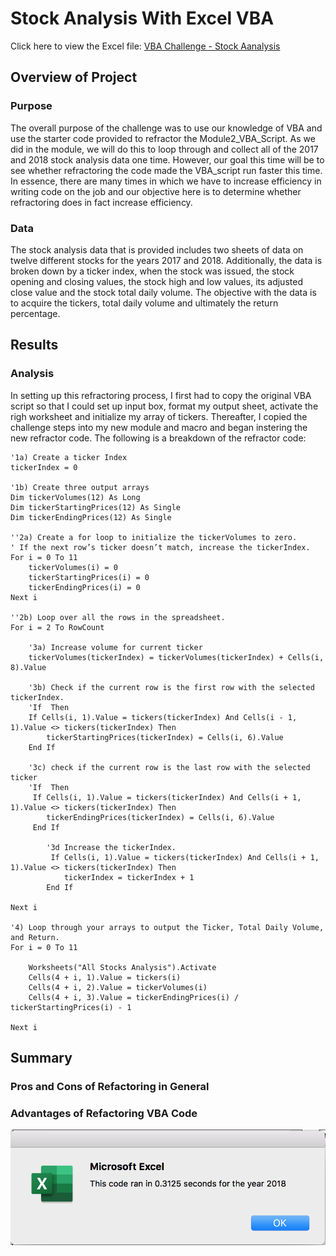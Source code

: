 # **Stock Analysis With Excel VBA** 
Click here to view the Excel file: [VBA Challenge - Stock Aanalysis](https://github.com/jzaragoza21/stock-analysis/blob/main/VBA_challenge.xlsm)

## **Overview of Project**

### **Purpose**

The overall purpose of the challenge was to use our knowledge of VBA and use the starter code provided to refractor the Module2_VBA_Script. As we did in the module, we will do this to loop through and collect all of the 2017 and 2018 stock analysis data one time. However, our goal this time will be to see whether refractoring the code made the VBA_script run faster this time. In essence, there are many times in which we have to increase efficiency in writing code on the job and our objective here is to determine whether refractoring does in fact increase efficiency.   

### **Data**

The stock analysis data that is provided includes two sheets of data on twelve different stocks for the years 2017 and 2018. Additionally, the data is broken down by a ticker index, when the stock was issued, the stock opening and closing values, the stock high and low values, its adjusted close value and the stock total daily volume. The objective with the data is to acquire the tickers, total daily volume and ultimately the return percentage. 

## **Results**

### **Analysis**

In setting up this refractoring process, I first had to copy the original VBA script so that I could set up input box, format my output sheet, activate the righ worksheet and initialize my array of tickers. Thereafter, I copied the challenge steps into my new module and macro and began instering the new refractor code. The following is a breakdown of the refractor code:

    '1a) Create a ticker Index
    tickerIndex = 0

    '1b) Create three output arrays
    Dim tickerVolumes(12) As Long
    Dim tickerStartingPrices(12) As Single
    Dim tickerEndingPrices(12) As Single
    
    ''2a) Create a for loop to initialize the tickerVolumes to zero.
    ' If the next row’s ticker doesn’t match, increase the tickerIndex.
    For i = 0 To 11
        tickerVolumes(i) = 0
        tickerStartingPrices(i) = 0
        tickerEndingPrices(i) = 0
    Next i
   
    ''2b) Loop over all the rows in the spreadsheet.
    For i = 2 To RowCount
    
        '3a) Increase volume for current ticker
        tickerVolumes(tickerIndex) = tickerVolumes(tickerIndex) + Cells(i, 8).Value
        
        '3b) Check if the current row is the first row with the selected tickerIndex.
        'If  Then
        If Cells(i, 1).Value = tickers(tickerIndex) And Cells(i - 1, 1).Value <> tickers(tickerIndex) Then
            tickerStartingPrices(tickerIndex) = Cells(i, 6).Value
        End If
        
        '3c) check if the current row is the last row with the selected ticker
        'If  Then
         If Cells(i, 1).Value = tickers(tickerIndex) And Cells(i + 1, 1).Value <> tickers(tickerIndex) Then
            tickerEndingPrices(tickerIndex) = Cells(i, 6).Value
         End If

            '3d Increase the tickerIndex.
             If Cells(i, 1).Value = tickers(tickerIndex) And Cells(i + 1, 1).Value <> tickers(tickerIndex) Then
                tickerIndex = tickerIndex + 1
            End If
    
    Next i
    
    '4) Loop through your arrays to output the Ticker, Total Daily Volume, and Return.
    For i = 0 To 11
        
        Worksheets("All Stocks Analysis").Activate
        Cells(4 + i, 1).Value = tickers(i)
        Cells(4 + i, 2).Value = tickerVolumes(i)
        Cells(4 + i, 3).Value = tickerEndingPrices(i) / tickerStartingPrices(i) - 1
        
    Next i

## **Summary**

### **Pros and Cons of Refactoring in General**

### **Advantages of Refactoring VBA Code**




![This is an image](https://github.com/jzaragoza21/stock-analysis/blob/main/VBA_Resources/VBA_Challenge_2018.png)
